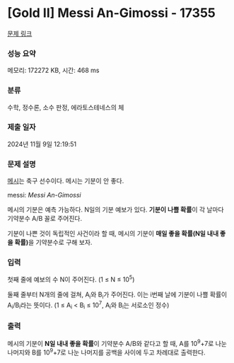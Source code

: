 # [Gold II] Messi An-Gimossi - 17355 

[문제 링크](https://www.acmicpc.net/problem/17355) 

### 성능 요약

메모리: 172272 KB, 시간: 468 ms

### 분류

수학, 정수론, 소수 판정, 에라토스테네스의 체

### 제출 일자

2024년 11월 9일 12:19:51

### 문제 설명

<p><a href="https://www.acmicpc.net/user/messi">메시</a>는 축구 선수이다. 메시는 기분이 안 좋다.</p>

<p>messi: <em>Messi An-Gimossi</em></p>

<p>메시의 기분은 예측 가능하다. N일의 기분 예보가 있다. <strong>기분이 나쁠 확률</strong>이 각 날마다 기약분수 A/B 꼴로 주어진다.</p>

<p>기분이 나쁜 것이 독립적인 사건이라 할 때, 메시의 기분이 <strong>매일 좋을 확률(N일 내내 좋을 확률)</strong>을 기약분수로 구해 보자.</p>

### 입력 

 <p>첫째 줄에 예보의 수 N이 주어진다. (1 ≤ N ≤ 10<sup>5</sup>)</p>

<p>둘째 줄부터 N개의 줄에 걸쳐, A<sub>i</sub>와 B<sub>i</sub>가 주어진다. 이는 i번째 날에 기분이 나쁠 확률이 A<sub>i</sub>/B<sub>i</sub>라는 뜻이다. (1 ≤ A<sub>i</sub> < B<sub>i</sub> ≤ 10<sup>7</sup>, A<sub>i</sub>와 B<sub>i</sub>는 서로소인 정수)</p>

### 출력 

 <p>메시의<strong> </strong>기분이 <strong>N일 내내 좋을 확률</strong>이 기약분수 A/B와 같다고 할 때, A를 10<sup>9</sup>+7로 나눈 나머지와 B를 10<sup>9</sup>+7로 나눈 나머지를 공백을 사이에 두고 차례대로 출력한다.</p>

